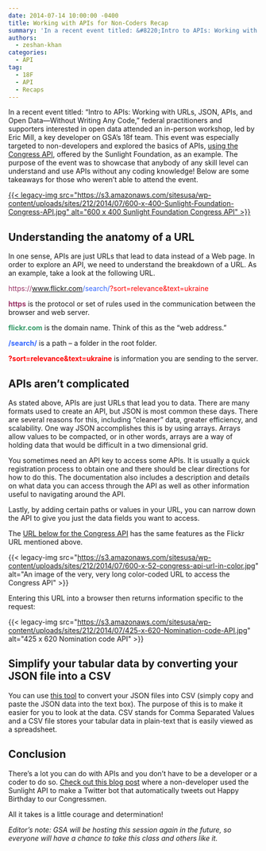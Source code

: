 ```yaml
---
date: 2014-07-14 10:00:00 -0400
title: Working with APIs for Non-Coders Recap
summary: 'In a recent event titled: &#8220;Intro to APIs: Working with URLs, JSON, APIs, and Open Data&mdash;Without Writing Any Code,&#8221; federal practitioners and supporters interested in open data attended an in-person workshop, led by Eric Mill, a key developer on GSA&#8217;s 18f team. This event was especially targeted to non-developers and explored the basics of APIs,'
authors:
  - zeshan-khan
categories:
  - API
tag:
  - 18F
  - API
  - Recaps
---
```


In a recent event titled: &#8220;Intro to APIs: Working with URLs, JSON, APIs, and Open Data—Without Writing Any Code,&#8221; federal practitioners and supporters interested in open data attended an in-person workshop, led by Eric Mill, a key developer on GSA&#8217;s 18f team. This event was especially targeted to non-developers and explored the basics of APIs, [using the Congress API](http://sunlightlabs.github.io/congress/), offered by the Sunlight Foundation, as an example. The purpose of the event was to showcase that anybody of any skill level can understand and use APIs without any coding knowledge! Below are some takeaways for those who weren’t able to attend the event.

[{{< legacy-img src="https://s3.amazonaws.com/sitesusa/wp-content/uploads/sites/212/2014/07/600-x-400-Sunlight-Foundation-Congress-API.jpg" alt="600 x 400 Sunlight Foundation Congress API" >}}](https://s3.amazonaws.com/sitesusa/wp-content/uploads/sites/212/2014/07/600-x-400-Sunlight-Foundation-Congress-API.jpg)

## Understanding the anatomy of a URL

In one sense, APIs are just URLs that lead to data instead of a Web page. In order to explore an API, we need to understand the breakdown of a URL. As an example, take a look at the following URL.

<span style="color: #993366">https://</span><span style="color: #339966">www.flickr.com</span><span style="color: #3366ff">/search/</span><span style="color: #ff0000">?sort=relevance&text=ukraine</span>

<span style="color: #993366"><strong>https</strong></span> is the protocol or set of rules used in the communication between the browser and web server.

<span style="color: #339966"><strong>flickr.com</strong></span> is the domain name. Think of this as the “web address.”

<span style="color: #3366ff"><strong>/search/</strong></span> is a path – a folder in the root folder.

<span style="color: #ff0000"><strong>?sort=relevance&text=ukraine</strong></span> is information you are sending to the server.

## APIs aren&#8217;t complicated

As stated above, APIs are just URLs that lead you to data. There are many formats used to create an API, but JSON is most common these days. There are several reasons for this, including “cleaner” data, greater efficiency, and scalability. One way JSON accomplishes this is by using arrays. Arrays allow values to be compacted, or in other words, arrays are a way of holding data that would be difficult in a two dimensional grid.

You sometimes need an API key to access some APIs. It is usually a quick registration process to obtain one and there should be clear directions for how to do this. The documentation also includes a description and details on what data you can access through the API as well as other information useful to navigating around the API.

Lastly, by adding certain paths or values in your URL, you can narrow down the API to give you just the data fields you want to access.

The [URL below for the Congress API](https://congress.api.sunlightfoundation.com/votes?apikey=opendataday&fields=voted_at,chamber,result,required,question,breakdown.total&order=voted_at_&breakdown.total.Yea__gte=70&chamber=senate) has the same features as the Flickr URL mentioned above.

{{< legacy-img src="https://s3.amazonaws.com/sitesusa/wp-content/uploads/sites/212/2014/07/600-x-52-congress-api-url-in-color.jpg" alt="An image of the very, very long color-coded URL to access the Congress API" >}}

 

Entering this URL into a browser then returns information specific to the request:

{{< legacy-img src="https://s3.amazonaws.com/sitesusa/wp-content/uploads/sites/212/2014/07/425-x-620-Nomination-code-API.jpg" alt="425 x 620 Nomination code API" >}}

## Simplify your tabular data by converting your JSON file into a CSV

You can use [this tool](http://konklone.io/json/) to convert your JSON files into CSV (simply copy and paste <span style="color: #222222">the JSON data into the text box</span>). The purpose of this is to make it easier for you to look at the data. CSV stands for Comma Separated Values and a CSV file stores your tabular data in plain-text that is easily viewed as a spreadsheet.

## Conclusion

There&#8217;s a lot you can do with APIs and you don&#8217;t have to be a developer or a coder to do so. [Check out this blog post](http://sunlightfoundation.com/blog/2014/04/03/i-learned-basic-json-in-the-morning-and-made-a-silly-twitter-bot-with-sunlights-api-in-the-afternoon/) where a non-developer used the Sunlight API to make a Twitter bot that automatically tweets out Happy Birthday to our Congressmen.

All it takes is a little courage and determination!

_Editor&#8217;s note: GSA will be hosting this session again in the future, so everyone will have a chance to take this class and others like it._